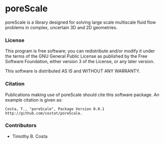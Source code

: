 # poreScale

poreScale is a library designed for solving large scale multiscale fluid flow problems in complex, uncertain 3D and 2D geometries.

### License ###

This program is free software; you can redistribute and/or modify it under the terms of the GNU General Public License as published by the Free Software Foundation, either version 3 of the License, or any later version.

This software is distributed AS IS and
WITHOUT ANY WARRANTY.

### Citation ###

Publications making use of poreScale should cite this software package. An example citation is given as:

    Costa, T., "poreScale", Package Version 0.0.1
    http://github.com/costat/poreScale.

### Contributors ###
 
- Timothy B. Costa
